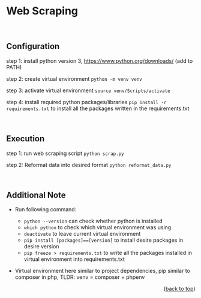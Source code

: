 <a name="readme-top"></a>

# Web Scraping

<br/>

<!-- Configuration -->
## Configuration
step 1: install python version 3, https://www.python.org/downloads/ (add to PATH)

step 2: create virtual environment
```python -m venv venv```

step 3: activate virtual environment
```source venv/Scripts/activate```

step 4: install required python packages/libraries 
```pip install -r requirements.txt``` to install all the packages written in the requirements.txt

<br/>

<!-- Execution -->
## Execution
step 1: run web scraping script
```python scrap.py```

step 2: Reformat data into desired format
```python reformat_data.py```

<br/>

## Additional Note
- Run following command:
    - ```python --version``` can check whether python is installed
    - ```which python``` to check which virtual environment was using
    - ```deactivate``` to leave current virtual environment
    - ```pip install [packages]==[version]``` to install desire packages in desire version
    - ```pip freeze > requirements.txt``` to write all the packages installed in virtual environment into requirements.txt
    
- Virtual environment here similar to project dependencies, pip similar to composer in php, TLDR: venv = composer + phpenv


  
<p align="right">(<a href="#readme-top">back to top</a>)</p>
